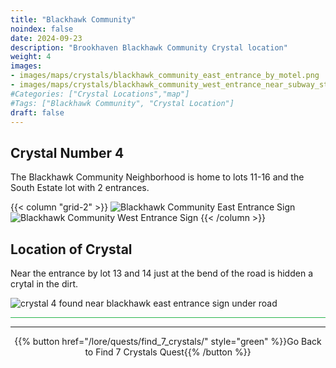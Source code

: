 ```yaml
---
title: "Blackhawk Community"
noindex: false
date: 2024-09-23
description: "Brookhaven Blackhawk Community Crystal location"
weight: 4
images:
- images/maps/crystals/blackhawk_community_east_entrance_by_motel.png
- images/maps/crystals/blackhawk_community_west_entrance_near_subway_station.png
#Categories: ["Crystal Locations","map"]
#Tags: ["Blackhawk Community", "Crystal Location"]
draft: false
--- 
```


## Crystal Number 4

The Blackhawk Community Neighborhood is home to lots 11-16 and the South Estate lot with 2 entrances. 

{{< column "grid-2" >}}
![Blackhawk Community East Entrance Sign](/images/maps/crystals/blackhawk_community_east_entrance_by_motel.png)
![Blackhawk Community West Entrance Sign](/images/maps/crystals/blackhawk_community_west_entrance_near_subway_station.png)
{{< /column >}}

## Location of Crystal

Near the entrance by lot 13 and 14 just at the bend of the road is hidden a crytal in the dirt. 

![crystal 4 found near blackhawk east entrance sign under road](/images/maps/crystals/crystal_4_near_blackhawk_neighborhood_sign_under_road.png?width=400px)

<hr style="background-color: #28b44c" size=8>

---

<div align="center">{{% button href="/lore/quests/find_7_crystals/" style="green" %}}Go Back to Find 7 Crystals Quest{{% /button %}}</div>

<!-- ## Related Items

### Map

- [Point of Interest](/map/poi/abandoned-house) -->

